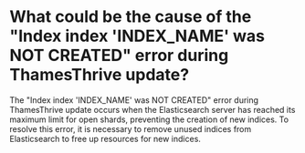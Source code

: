 # What could be the cause of the "Index index 'INDEX_NAME' was NOT CREATED" error during ThamesThrive update?

The "Index index 'INDEX_NAME' was NOT CREATED" error during ThamesThrive update occurs when the Elasticsearch server has
reached its maximum limit for open shards, preventing the creation of new indices. To resolve this error, it is
necessary to remove unused indices from Elasticsearch to free up resources for new indices.
